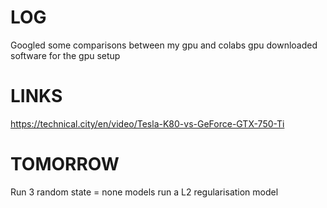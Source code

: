 # LOG
Googled some comparisons between my gpu and colabs gpu
downloaded software for the gpu setup

# LINKS
https://technical.city/en/video/Tesla-K80-vs-GeForce-GTX-750-Ti

# TOMORROW
Run 3 random state = none models
run a L2 regularisation model
